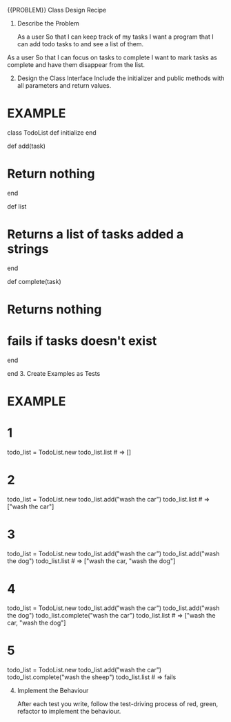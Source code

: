 {{PROBLEM}} Class Design Recipe

1. Describe the Problem

   As a user
   So that I can keep track of my tasks
   I want a program that I can add todo tasks to and see a list of them.

As a user
So that I can focus on tasks to complete
I want to mark tasks as complete and have them disappear from the list.

2. Design the Class Interface
   Include the initializer and public methods with all parameters and return values.

# EXAMPLE

class TodoList
def initialize
end

def add(task)

# Return nothing

end

def list

# Returns a list of tasks added a strings

end

def complete(task)

# Returns nothing

# fails if tasks doesn't exist

end

end 3. Create Examples as Tests

# EXAMPLE

# 1

todo_list = TodoList.new
todo_list.list # => []

# 2

todo_list = TodoList.new
todo_list.add("wash the car")
todo_list.list # => ["wash the car"]

# 3

todo_list = TodoList.new
todo_list.add("wash the car")
todo_list.add("wash the dog")
todo_list.list # => ["wash the car, "wash the dog"]

# 4

todo_list = TodoList.new
todo_list.add("wash the car")
todo_list.add("wash the dog")
todo_list.complete("wash the car")
todo_list.list # => ["wash the car, "wash the dog"]

# 5

todo_list = TodoList.new
todo_list.add("wash the car")
todo_list.complete("wash the sheep")
todo_list.list # => fails

4. Implement the Behaviour

   After each test you write, follow the test-driving process of red, green, refactor to implement the behaviour.
